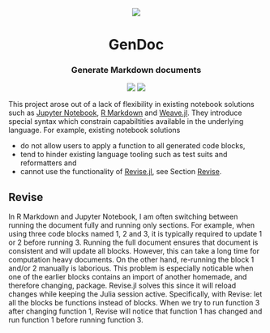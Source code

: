 <p align="center">
  <img src="https://huijzer.xyz/images/GenDoc-crop.svg">
</p>

<h1 align="center">
  GenDoc
</h1>

<h3 align="center">
  Generate Markdown documents
</h3>

<p align="center">
  <a href="https://github.com/rikhuijzer/GenDoc.jl/actions"><img src="https://github.com/rikhuijzer/GenDoc.jl/workflows/tests/badge.svg"></a>
  <a href="https://rikhuijzer.github.io/GenDoc.jl/dev"><img src="https://github.com/rikhuijzer/GenDoc.jl/workflows/docs/badge.svg"></a>
</p>

This project arose out of a lack of flexibility in existing notebook solutions such as [Jupyter Notebook](https://jupyter.org), [R Markdown](https://rmarkdown.rstudio.com/) and [Weave.jl](https://github.com/JunoLab/Weave.jl).
They introduce special syntax which constrain capabiltities available in the underlying language.
For example, existing notebook solutions

- do not allow users to apply a function to all generated code blocks,
- tend to hinder existing language tooling such as test suits and reformatters and
- cannot use the functionality of [Revise.jl](https://github.com/timholy/Revise.jl), see Section [Revise](#revise).

## Revise
In R Markdown and Jupyter Notebook, I am often switching between running the document fully and running only sections.
For example, when using three code blocks named 1, 2 and 3, it is typically required to update 1 or 2 before running 3.
Running the full document ensures that document is consistent and will update all blocks.
However, this can take a long time for computation heavy documents.
On the other hand, re-running the block 1 and/or 2 manually is laborious.
This problem is especially noticable when one of the earlier blocks contains an import of another homemade, and therefore changing, package.
Revise.jl solves this since it will reload changes while keeping the Julia session active.
Specifically, with Revise: let all the blocks be functions instead of blocks. 
When we try to run function 3 after changing function 1, Revise will notice that function 1 has changed and run function 1 before running function 3.
